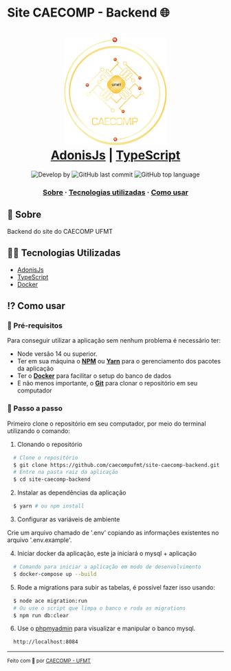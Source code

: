 # Site CAECOMP - Backend 🌐

<h1 align="center">
    <img alt="CAECOMP - Backend" src="assets/logo-caecomp.png" height="250px" />
    <br/>
  <a href="https://docs.adonisjs.com/guides/introduction" target="_blank" rel="noopener">AdonisJs</a> | <a href="https://www.typescriptlang.org/" target="_blank" rel="noopener">TypeScript</a>
</h1>

<p align="center">
  <img alt="Develop by" src="https://img.shields.io/badge/Develop%20by-CAECOMP%20UFMT-blue?style=flat&logo=Awesome-Lists">
  <img alt="GitHub last commit" src="https://img.shields.io/github/last-commit/caecompufmt/site-caecomp-backend?color=informational&style=flat&logo=GitHub-Actions">
  <img alt="GitHub top language" src="https://img.shields.io/github/languages/top/caecompufmt/site-caecomp-backend?color=important&style=flat&logo=Typescript">
<p>

<h3 align="center">
  <a href="#-sobre">Sobre</a>
  <span> · </span>
  <a href="#-tecnologias-utilizadas">Tecnologias utilizadas</a>
  <span> · </span>
  <a href="#-como-usar">Como usar</a>
</h3>

## 💭 Sobre

Backend do site do CAECOMP UFMT

## 👨‍💻 Tecnologias Utilizadas

- <a href="https://docs.adonisjs.com/guides/introduction" target="_blank" rel="noopener">AdonisJs</a>
- <a href="https://www.typescriptlang.org/" target="_blank" rel="noopener">TypeScript</a>
- <a href="https://www.docker.com/" target="_blank" rel="noopener">Docker</a>

## ⁉ Como usar

### 🤔 Pré-requisitos

Para conseguir utilizar a aplicação sem nenhum problema é necessário ter:

- Node versão 14 ou superior.
- Ter em sua máquina o **<a href="https://www.npmjs.com/" target="_blank" rel="noopener">NPM</a>** ou **<a href="https://yarnpkg.com/" target="_blank" rel="noopener">Yarn</a>** para o gerenciamento dos pacotes da aplicação
- Ter o **<a href="https://www.docker.com/" target="_blank" rel="noopener">Docker</a>** para facilitar o setup do banco de dados
- E não menos importante, o **<a href="https://git-scm.com/" target="_blank" rel="noopener">Git</a>** para clonar o repositório em seu computador

### 📝 Passo a passo

Primeiro clone o repositório em seu computador, por meio do terminal utilizando o comando:

1. Clonando o repositório

```sh
  # Clone o repositório
  $ git clone https://github.com/caecompufmt/site-caecomp-backend.git
  # Entre na pasta raiz da aplicação
  $ cd site-caecomp-backend
```

2. Instalar as dependências da aplicação

```sh
  $ yarn # ou npm install
```

3. Configurar as variáveis de ambiente

Crie um arquivo chamado de '.env' copiando as informações existentes no arquivo '.env.example'.

4. Iniciar docker da aplicação, este ja iniciará o mysql + aplicação

```sh
  # Comando para iniciar a aplicação em modo de desenvolvimento
  $ docker-compose up --build
```

5. Rode a migrations para subir as tabelas, é possível fazer isso usando:

```sh
  $ node ace migration:run
  # Ou use o script que limpa o banco e roda as migrations
  $ npm run db:clear
```

6. Use o [phpmyadmin](http://localhost:8084) para visualizar e manipular o banco mysql.

```sh
  http://localhost:8084 
```

---

<sup> Feito com 💙 por <a href="https://github.com/caecompufmt" target="_blank" rel="noopener">CAECOMP - UFMT</a>
